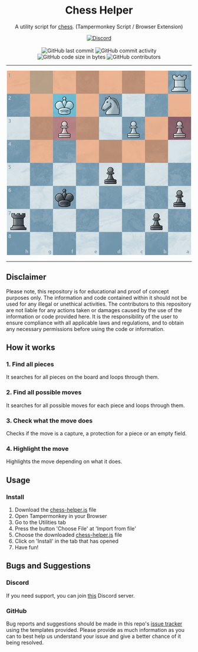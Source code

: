 <h1 align="center">Chess Helper</h1>

<p align="center">A utility script for <a href="https://chess.com">chess</a>. (Tampermonkey Script / Browser Extension)</p>

<div align="center">
    <a href="https://lyzev.github.io/discord/"><img src="https://img.shields.io/discord/610120595765723137?logo=discord" alt="Discord"/></a>
    <br><br>
    <img src="https://img.shields.io/github/last-commit/Lyzev/chess-helper" alt="GitHub last commit"/>
    <img src="https://img.shields.io/github/commit-activity/w/Lyzev/chess-helper" alt="GitHub commit activity"/>
    <br>
    <img src="https://img.shields.io/github/languages/code-size/Lyzev/chess-helper" alt="GitHub code size in bytes"/>
    <img src="https://img.shields.io/github/contributors/Lyzev/chess-helper" alt="GitHub contributors"/>
</div>

<hr>

<p align="center">
    <img height="500px" src="chess-helper-preview.png" alt="Preview of chess helper">
</p>

<hr>

## Disclaimer
Please note, this repository is for educational and proof of concept purposes only. The information and code contained within it should not be used for any illegal or unethical activities. The contributors to this repository are not liable for any actions taken or damages caused by the use of the information or code provided here. It is the responsibility of the user to ensure compliance with all applicable laws and regulations, and to obtain any necessary permissions before using the code or information.

## How it works

### 1. Find all pieces
It searches for all pieces on the board and loops through them.

### 2. Find all possible moves
It searches for all possible moves for each piece and loops through them.

### 3. Check what the move does
Checks if the move is a capture, a protection for a piece or an empty field.

### 4. Highlight the move
Highlights the move depending on what it does.

## Usage

### Install
1. Download the [chess-helper.js](https://github.com/Lyzev/chess-helper/releases/latest) file
2. Open Tampermonkey in your Browser
3. Go to the Utilities tab
4. Press the button 'Choose File' at 'Import from file'
5. Choose the downloaded [chess-helper.js](https://github.com/Lyzev/chess-helper/releases/latest) file
6. Click on 'Install' in the tab that has opened
7. Have fun!

## Bugs and Suggestions

### Discord
If you need support, you can join [this](https://lyzev.github.io/discord/) Discord server.

### GitHub
Bug reports and suggestions should be made in this repo's [issue tracker](https://github.com/Lyzev/chess-helper/issues) using the templates provided. Please provide as much information as you can to best help us understand your issue and give a better chance of it being resolved.

